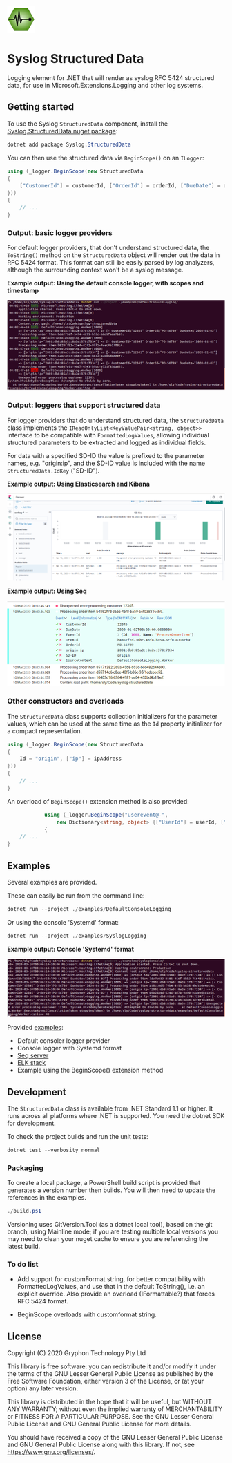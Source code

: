 ![Syslog Structured Data](docs/diagnostics-logo-64.png)

# Syslog Structured Data

Logging element for .NET that will render as syslog RFC 5424 structured data, for use in Microsoft.Extensions.Logging and other log systems.

## Getting started

To use the Syslog `StructuredData` component, install the [Syslog.StructuredData nuget package](https://www.nuget.org/packages/Syslog.StructuredData):

```powershell
dotnet add package Syslog.StructuredData
```

You can then use the structured data via `BeginScope()` on an `ILogger`: 

```c#
using (_logger.BeginScope(new StructuredData
{
    ["CustomerId"] = customerId, ["OrderId"] = orderId, ["DueDate"] = dueDate
}))
{
    // ...
}
```

### Output: basic logger providers

For default logger providers, that don't understand structured data, the `ToString()` method on the `StructuredData` object will render out the data in RFC 5424 format. This format can still be easily parsed by log analyzers, although the surrounding context won't be a syslog message.

**Example output: Using the default console logger, with scopes and timestamp**

![Default console example](docs/example-defaultconsole.png)

### Output: loggers that support structured data

For logger providers that do understand structured data, the `StructuredData` class implements the `IReadOnlyList<KeyValuePair<string, object>>` interface to be compatible with `FormattedLogValues`, allowing individual structured parameters to be extracted and logged as individual fields.

For data with a specified SD-ID the value is prefixed to the parameter names, e.g. "origin:ip", and the SD-ID value is included with the name `StructuredData.IdKey` ("SD-ID").

**Example output: Using Elasticsearch and Kibana** 

![Kibana example](docs/example-kibana-serilog.png)

**Example output: Using Seq** 

![Seq server example](docs/example-seq.png)


### Other constructors and overloads

The `StructuredData` class supports collection initializers for the parameter values, which can be used at the same time as the `Id` property initializer for a compact representation.

```c#
using (_logger.BeginScope(new StructuredData
{
    Id = "origin", ["ip"] = ipAddress
}))
{
    // ...
}
```

An overload of `BeginScope()` extension method is also provided:

```c#
            using (_logger.BeginScope("userevent@-",
                new Dictionary<string, object> {["UserId"] = userId, ["EventId"] = eventId}))
            {
    // ...
}
```


## Examples

Several examples are provided.

These can easily be run from the command line:

```powershell
dotnet run --project ./examples/DefaultConsoleLogging
```

Or using the console 'Systemd' format:

```powershell
dotnet run --project ./examples/SyslogLogging
```

**Example output: Console 'Systemd' format** 

![Systemd console example](docs/example-syslogconsole.png)

Provided [examples](examples/):

* Default consoler logger provider
* Console logger with Systemd format
* [Seq server](examples/SeqLogging)
* [ELK stack](examples/ElkStack)
* Example using the BeginScope() extension method

## Development

The `StructuredData` class is available from .NET Standard 1.1 or higher. It runs across all platforms where .NET is supported. You need the dotnet SDK for development.

To check the project builds and run the unit tests:

```powershell
dotnet test --verbosity normal
```

### Packaging

To create a local package, a PowerShell build script is provided that generates a version number then builds. You will then need to update the references in the examples.

```powershell
./build.ps1
```

Versioning uses GitVersion.Tool (as a dotnet local tool), based on the git branch, using Mainline mode; if you are testing multiple local versions you may need to clean your nuget cache to ensure you are referencing the latest build.


### To do list

* Add support for customFormat string, for better compatibility with FormattedLogValues, and use that in the default ToString(), i.e. an explicit override. Also provide an overload (IFormattable?) that forces RFC 5424 format.

* BeginScope overloads with customformat string.


## License

Copyright (C) 2020 Gryphon Technology Pty Ltd

This library is free software: you can redistribute it and/or modify it under the terms of the GNU Lesser General Public License as published by the Free Software Foundation, either version 3 of the License, or (at your option) any later version.

This library is distributed in the hope that it will be useful, but WITHOUT ANY WARRANTY; without even the implied warranty of MERCHANTABILITY or FITNESS FOR A PARTICULAR PURPOSE. See the GNU Lesser General Public License and GNU General Public License for more details.

You should have received a copy of the GNU Lesser General Public License and GNU General Public License along with this library. If not, see <https://www.gnu.org/licenses/>.
